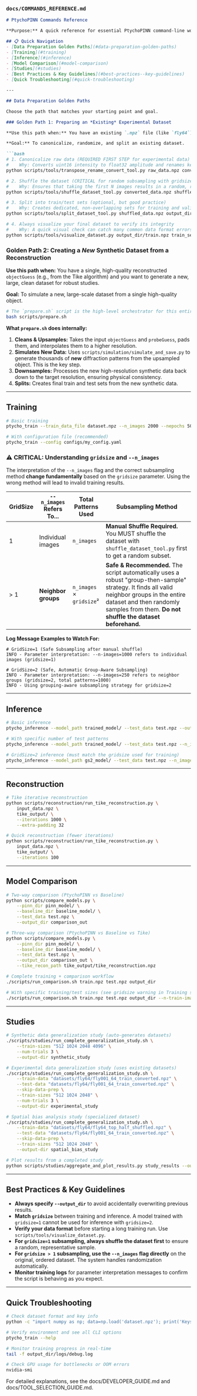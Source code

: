 ### `docs/COMMANDS_REFERENCE.md` 

```markdown
# PtychoPINN Commands Reference

**Purpose:** A quick reference for essential PtychoPINN command-line workflows. This guide provides the "what"; for the "why," please consult the linked detailed guides.

## 📋 Quick Navigation
- [Data Preparation Golden Paths](#data-preparation-golden-paths)
- [Training](#training) 
- [Inference](#inference)
- [Model Comparison](#model-comparison)
- [Studies](#studies)
- [Best Practices & Key Guidelines](#best-practices--key-guidelines)
- [Quick Troubleshooting](#quick-troubleshooting)

---

## Data Preparation Golden Paths

Choose the path that matches your starting point and goal.

### Golden Path 1: Preparing an *Existing* Experimental Dataset

**Use this path when:** You have an existing `.npz` file (like `fly64`) with thousands of diffraction patterns and you want to prepare it for training.

**Goal:** To canonicalize, randomize, and split an existing dataset.

```bash
# 1. Canonicalize raw data (REQUIRED FIRST STEP for experimental data)
#    Why: Converts uint16 intensity to float32 amplitude and renames keys.
python scripts/tools/transpose_rename_convert_tool.py raw_data.npz converted_data.npz

# 2. Shuffle the dataset (CRITICAL for random subsampling with gridsize=1)
#    Why: Ensures that taking the first N images results in a random, representative sample.
python scripts/tools/shuffle_dataset_tool.py converted_data.npz shuffled_data.npz --seed 42

# 3. Split into train/test sets (optional, but good practice)
#    Why: Creates dedicated, non-overlapping sets for training and validation.
python scripts/tools/split_dataset_tool.py shuffled_data.npz output_dir/ --split-fraction 0.8

# 4. Always visualize your final dataset to verify its integrity
#    Why: A quick visual check can catch many common data format errors.
python scripts/tools/visualize_dataset.py output_dir/train.npz train_set_visualization.png
```

### Golden Path 2: Creating a *New* Synthetic Dataset from a Reconstruction

**Use this path when:** You have a single, high-quality reconstructed `objectGuess` (e.g., from the Tike algorithm) and you want to generate a new, large, clean dataset for robust studies.

**Goal:** To simulate a new, large-scale dataset from a single high-quality object.

```bash
# The `prepare.sh` script is the high-level orchestrator for this entire workflow.
bash scripts/prepare.sh
```

**What `prepare.sh` does internally:**
1.  **Cleans & Upsamples:** Takes the input `objectGuess` and `probeGuess`, pads them, and interpolates them to a higher resolution.
2.  **Simulates New Data:** Uses `scripts/simulation/simulate_and_save.py` to generate thousands of **new** diffraction patterns from the upsampled object. This is the key step.
3.  **Downsamples:** Processes the new high-resolution synthetic data back down to the target resolution, ensuring physical consistency.
4.  **Splits:** Creates final train and test sets from the new synthetic data.

---

## Training

```bash
# Basic training
ptycho_train --train_data_file dataset.npz --n_images 2000 --nepochs 50 --output_dir my_run

# With configuration file (recommended)
ptycho_train --config configs/my_config.yaml
```

### ⚠️ CRITICAL: Understanding `gridsize` and `--n_images`

The interpretation of the `--n_images` flag and the correct subsampling method **change fundamentally** based on the `gridsize` parameter. Using the wrong method will lead to invalid training results.

| GridSize | `--n_images` Refers To... | Total Patterns Used | Subsampling Method |
|----------|---------------------------|---------------------|--------------------|
| 1        | Individual images         | `n_images`          | **Manual Shuffle Required.** You MUST shuffle the dataset with `shuffle_dataset_tool.py` first to get a random subset. |
| > 1      | **Neighbor groups**       | `n_images` × `gridsize`² | **Safe & Recommended.** The script automatically uses a robust "group-then-sample" strategy. It finds all valid neighbor groups in the entire dataset and then randomly samples from them. **Do not shuffle the dataset beforehand.** |

**Log Message Examples to Watch For:**
```
# GridSize=1 (Safe Subsampling after manual shuffle)
INFO - Parameter interpretation: --n-images=1000 refers to individual images (gridsize=1)

# GridSize=2 (Safe, Automatic Group-Aware Subsampling)
INFO - Parameter interpretation: --n-images=250 refers to neighbor groups (gridsize=2, total patterns=1000)
INFO - Using grouping-aware subsampling strategy for gridsize=2
```

---

## Inference

```bash
# Basic inference
ptycho_inference --model_path trained_model/ --test_data test.npz --output_dir inference_out

# With specific number of test patterns
ptycho_inference --model_path trained_model/ --test_data test.npz --n_images 500 --output_dir inference_out

# GridSize=2 inference (must match the gridsize used for training)
ptycho_inference --model_path gs2_model/ --test_data test.npz --n_images 125 --gridsize 2 --output_dir gs2_inference
```

---

## Reconstruction

```bash
# Tike iterative reconstruction
python scripts/reconstruction/run_tike_reconstruction.py \
    input_data.npz \
    tike_output/ \
    --iterations 1000 \
    --extra-padding 32

# Quick reconstruction (fewer iterations)
python scripts/reconstruction/run_tike_reconstruction.py \
    input_data.npz \
    tike_output/ \
    --iterations 100
```

---

## Model Comparison

```bash
# Two-way comparison (PtychoPINN vs Baseline)
python scripts/compare_models.py \
    --pinn_dir pinn_model/ \
    --baseline_dir baseline_model/ \
    --test_data test.npz \
    --output_dir comparison_out

# Three-way comparison (PtychoPINN vs Baseline vs Tike)
python scripts/compare_models.py \
    --pinn_dir pinn_model/ \
    --baseline_dir baseline_model/ \
    --test_data test.npz \
    --output_dir comparison_out \
    --tike_recon_path tike_output/tike_reconstruction.npz

# Complete training + comparison workflow
./scripts/run_comparison.sh train.npz test.npz output_dir

# With specific training/test sizes (see gridsize warning in Training section)
./scripts/run_comparison.sh train.npz test.npz output_dir --n-train-images 2000 --n-test-images 500
```

---

## Studies

```bash
# Synthetic data generalization study (auto-generates datasets)
./scripts/studies/run_complete_generalization_study.sh \
    --train-sizes "512 1024 2048 4096" \
    --num-trials 3 \
    --output-dir synthetic_study

# Experimental data generalization study (uses existing datasets)
./scripts/studies/run_complete_generalization_study.sh \
    --train-data "datasets/fly64/fly001_64_train_converted.npz" \
    --test-data "datasets/fly64/fly001_64_train_converted.npz" \
    --skip-data-prep \
    --train-sizes "512 1024 2048" \
    --num-trials 3 \
    --output-dir experimental_study

# Spatial bias analysis study (specialized dataset)
./scripts/studies/run_complete_generalization_study.sh \
    --train-data "datasets/fly64/fly64_top_half_shuffled.npz" \
    --test-data "datasets/fly64/fly001_64_train_converted.npz" \
    --skip-data-prep \
    --train-sizes "512 1024 2048" \
    --output-dir spatial_bias_study

# Plot results from a completed study
python scripts/studies/aggregate_and_plot_results.py study_results --output plots/
```

---

## Best Practices & Key Guidelines

-   **Always specify `--output_dir`** to avoid accidentally overwriting previous results.
-   **Match `gridsize`** between training and inference. A model trained with `gridsize=1` cannot be used for inference with `gridsize=2`.
-   **Verify your data format** before starting a long training run. Use `scripts/tools/visualize_dataset.py`.
-   **For `gridsize=1` subsampling, always shuffle the dataset first** to ensure a random, representative sample.
-   **For `gridsize > 1` subsampling, use the `--n_images` flag directly** on the original, ordered dataset. The system handles randomization automatically.
-   **Monitor training logs** for parameter interpretation messages to confirm the script is behaving as you expect.

---

## Quick Troubleshooting

```bash
# Check dataset format and key info
python -c "import numpy as np; data=np.load('dataset.npz'); print('Keys:', list(data.keys())); print({k: data[k].shape for k in data.keys()})"

# Verify environment and see all CLI options
ptycho_train --help

# Monitor training progress in real-time
tail -f output_dir/logs/debug.log

# Check GPU usage for bottlenecks or OOM errors
nvidia-smi
```

For detailed explanations, see the <doc-ref type="guide">docs/DEVELOPER_GUIDE.md</doc-ref> and <doc-ref type="guide">docs/TOOL_SELECTION_GUIDE.md</doc-ref>.
```
